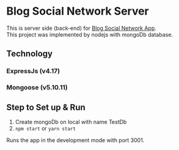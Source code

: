 # Blog Social Network Server
This is server side (back-end) for [Blog Social Network App](https://github.com/nhantran1245/blog-network).\
This project was implemented by nodejs with mongoDb database.

## Technology

### ExpressJs (v4.17)
### Mongoose (v5.10.11)

## Step to Set up & Run 
1. Create mongoDb on local with name TestDb 
2. `npm start` or `yarn start`

Runs the app in the development mode with port 3001.
